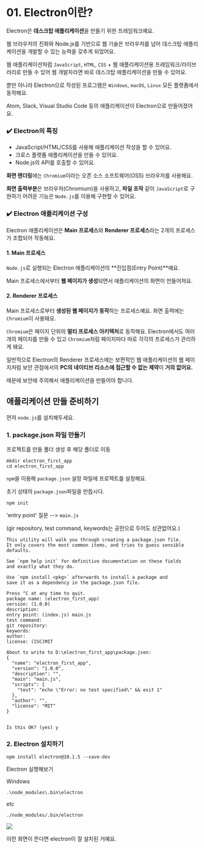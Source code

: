 # 01. Electron이란?

Electron은 **데스크탑 애플리케이션**을 만들기 위한 프레임워크예요. 

웹 브라우저의 진화와 Node.js를 기반으로 웹 기술은 브라우저를 넘어 데스크탑 애플리케이션을 개발할 수 있는 능력을 갖추게 되었어요.

웹 애플리케이션처럼 `JavaScript`, `HTML`, `CSS` + 웹 애플리케이션용 프레임워크/라이브러리로 만들 수 있어 웹 개발자라면 바로 데스크탑 애플리케이션을 만들 수 있어요. 

뿐만 아니라 Electron으로 작성된 프로그램은 `Windows`, `macOS`, `Linux` 모든 플랫폼에서 동작해요.

Atom, Slack, Visual Studio Code 등의 애플리케이션이 Electron으로 만들어졌어요.



### :heavy_check_mark: Electron의 특징

- JavaScript/HTML/CSS를 사용해 애플리케이션 작성을 할 수 있어요.
- 크로스 플랫폼 애플리케이션을 만들 수 있어요.
- Node.js의 API를 호출할 수 있어요.



**화면 렌더링**에는 `Chromium`이라는 오픈 소스 소프트웨어(OSS) 브라우저를 사용해요. 

**화면 출력부분**은 브라우저(Chromium)을 사용하고, **파일 조작** 같이 `JavaScript`로 구현하기 어려운 기능은 `Node.js`를 이용해 구현할 수 있어요.



### :heavy_check_mark: Electron 애플리케이션 구성

Electron 애플리케이션은 **Main 프로세스**와 **Renderer 프로세스**라는 2개의 프로세스가 조합되어 작동해요.

#### 1. Main 프로세스

`Node.js`로 실행되는 Electron 애플리케이션의 **진입점(Entry Point)**예요.

Main 프로세스에서부터 **웹 페이지가 생성**되면서 애플리케이션의 화면이 만들어져요.

#### 2. Renderer 프로세스

Main 프로세스로부터 **생성된 웹 페이지가 동작**하는 프로세스예요. 화면 출력에는 `Chromium`이 사용돼요.

`Chromium`은 페이지 단위의 **멀티 프로세스 아키텍처**로 동작해요. Electron에서도 여러 개의 페이지를 만들 수 있고 `Chromium`처럼 페이지마다 따로 각각의 프로세스가 관리하게 돼요.

일반적으로 Electron의 Renderer 프로세스에는 보편적인 웹 애플리케이션의 웹 페이지처럼 보안 관점에서의 **PC의 네이티브 리소스에 접근할 수 없는 제약**이 **거의 없어요.** 

때문에 보안에 주의해서 애플리케이션을 만들어야 합니다.





## 애플리케이션 만들 준비하기

먼저 `node.js`를 설치해두세요.

### 1. package.json 파일 만들기

프로젝트를 만들 폴더 생성 후 해당 폴더로 이동

```
mkdir electron_first_app
cd electron_first_app
```

`npm`을 이용해 `package.json` 설정 파일에 프로젝트를 설정해요.

초기 상태의 `package.json`파일을 만듭시다.

```
npm init
```

'entry point' 질문 --> `main.js`

(gir repository, test command, keywords는 공란으로 두어도 상관없어요.)

```
This utility will walk you through creating a package.json file.
It only covers the most common items, and tries to guess sensible defaults.

See `npm help init` for definitive documentation on these fields
and exactly what they do.

Use `npm install <pkg>` afterwards to install a package and
save it as a dependency in the package.json file.

Press ^C at any time to quit.
package name: (electron_first_app)
version: (1.0.0)
description:
entry point: (index.js) main.js
test command:
git repository:
keywords:
author:
license: (ISC)MIT
```

```
About to write to D:\electron_first_app\package.json:
{
  "name": "electron_first_app",
  "version": "1.0.0",
  "description": "",
  "main": "main.js",
  "scripts": {
    "test": "echo \"Error: no test specified\" && exit 1"
  },
  "author": "",
  "license": "MIT"
}


Is this OK? (yes) y
```

### 2. Electron 설치하기

```
npm install electron@10.1.5 --save-dev
```

Electron 실행해보기

Windows

```
.\node_modules\.bin\electron
```

etc

```
./node_modules/.bin/electron
```

<img src="https://user-images.githubusercontent.com/58028527/97239465-07e66000-182f-11eb-9bfa-2869ef3adce6.PNG" />

이런 화면이 뜬다면 electron이 잘 설치된 거예요.
